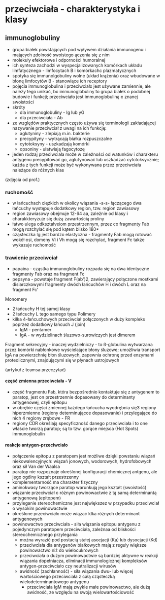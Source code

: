 # przeciwciała - charakterystyka i klasy

## immunoglobuliny
- grupa białek powstających pod wpływem działania immunogenu i mających zdolność swoistego ączenia się z nim
- molekuły efektorowe i odporności humoralnej
- ich synteza zachodzi w wyspecjalizowanych komórkach układu limfatycznego - limfocytach B i komórkachc plazmatycznych
- spotyka się immunolgobuliny wolne (układ krążenia) oraz wbudowane w błonę limfocytów B - stanowiące ich receptory
- pojęcia immunoglobulina i przeciwciało jest używane zamiennie, ale należy tego unikać, bo immunoglobuliny to grupa białek o podobnej budowie i funkcji; przeciwciało jest immunoglobuliną o znanej swoistości
- skróty
	- dla immunoglobuliny - Ig lub yG
	- dla przeciwciała - Ab
- ze względów praktycznych często używa się terminologii zakładającej nazywanie przeciwciał z uwagi na ich funkcję:
	- aglutyniny - zlepiają m.in. bakterie
	- precypityny - wytrącają białka rozpuszczalne
	- cytotoksyny - uszkadzają komórki
	- opsoniny - ułatwiają fagocytozę
- jeden rodzaj przeciwciała może w zależności od watunków i charakteru antygenu precypitować go, aglutynować lub uszkadzać cytotoksycznie; każda z tych funkcji może być wykonywana przez przeciwciała należące do różnych klas

(zdjęcia od prof.)

### ruchomość
- w łańcuchach ciężkich w okolicy wiązania -s-s- łączącego dwa łańcuchy występuje dodatkowy region, tzw. region zawiasowy
- region zawiasowy obejmuje 12-64 aa, zależnie od klasy i charakkteryzuje się dużą zawartością proliny
- łatwo ulega odkształveiom przestrzennym, przez co fragmenty Fab mogą rozchylać się pod kątem blisko 180*
- cząsteczka Ig jest bardzo elastyczna - fragmenty Fab mogą rotować wokół osi, domeny Vi i Vh mogą się rozchylać, fragment Fc także wykazuje ruchomość

### trawienie przeciwciał
- papaina - cząstka immunoglobuliny rozpada się na dwa identyczne fragmenty Fab oraz na fragment Fc
- pepsyna - powstaje fragment F(ab')2, zawierający połączone mostkami disiarczkowymi fragmenty dwóch łańcuchów H i dwóch L oraz na fragment Fc'

Monomery
- 2 łańcuchy H tej samej klasy
- 2 łańcuchy L tego samego typu
Polimery
- kilka 4-łańcuchowych przeciwciał połączonych w duży kompleks poprzez dodatkowy łańcuch J (join)
	- IgM - pentamer
	- IgA - w wydzielinach śluzowo-surowiczych jest dimerem

Fragment sekrecyjny - inaczej wydzielniczy - to ß-globulina wytwarzana przez komórki nabłonkowe wyścielające błony śluzowe; umożliwia transport IgA na powierzchnię błon śluzowych, zapewnia ochronę przed enzymami proteolicznymi, znajdującymi się w płynach ustrojowych

(artykuł z teamsa przeczytać)

#### część zmienna przeciwciała - V

- część fragmentu Fab, która bezpośrednio kontaktuje się z antygenem to paratop, jest on przestrzennie dopasowany do determinanty antygenowej, czyli epitopu
- w obrębie części zmiennej każdego łańcucha wyodrębnia się3 regiony hiperzmienne (regiony determinującce dopasowanie) i przylegające do nich 4 regiony zrębowe - FR
- regiony CDR określają specyficzność danego przeciwciała i to one właście tworzą paratop; są to tzw. gorące miejsca (Hot Spots) immunoglobulin

#### reakcje antygen-przeciwciało
- połączenie epitopu z paratopem jest możliwe dzięki powstaniu wiązań niekowalencyjnych: wiązań jonowych, wodorowych, hydrofobowych oraz sił Van der Waalsa
- paratop nie rozpoznaje określonej konfiguracji chemicznej antgenu, ale jego ogólny kształt przestrzenny
- komplementarność ma charakter fizyczny
- aminokwasy tworzące paratop warunkują jego kształt (swoistość)
- wiązanie przeciwciał o różnym powinowactwie z tą samą determinantą antygenową (epitopem) 
- przyleganie stereochemiczne jest największez w przypadku przeciwciał o wysokim powinowactwie
- określone przeciwciało może wiązać klka różnych determinant antygenowych
- powinowactwo przeciwciała - siła wiązania epitopu antygenu z pojedynczym paratopem przeciwciała, zależnaa od bliskości stereochemicznego przylegania
	- można wyrazić pod postacią stałej asocjacji (Ka) lub dysocjacji (Kd)
	- przeciwciała dla antygenów białkowych mają z reguły większe powinowactwo niż do wielocukrowych
	- przeciwciała o dużym powinowactwie są bardziej aktywne w reakcji wiązania dopełniacza, eliminacji immunologicznej kompleksów antygen-przeciwciało czy neutralizacji wirusów
	- awidność (zachłanność) - siła wiązania dwu- lub więcej wartościowego przeciwciała z całą cząsteczką wielodeterminantowego antygenu
		- przeciwciała IgM mają zwykle małe powinowactwo, ale dużą awidność, ze względu na swoją wielowartościowość
